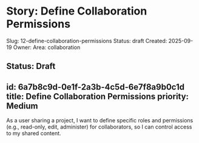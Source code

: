 # Story: Define Collaboration Permissions
Slug: 12-define-collaboration-permissions
Status: draft
Created: 2025-09-19
Owner: 
Area: collaboration

Status: Draft
---
id: 6a7b8c9d-0e1f-2a3b-4c5d-6e7f8a9b0c1d
title: Define Collaboration Permissions
priority: Medium
---
As a user sharing a project, I want to define specific roles and permissions (e.g., read-only, edit, administer) for collaborators, so I can control access to my shared content.
